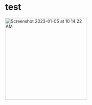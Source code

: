 # test


<img width="268" alt="Screenshot 2023-01-05 at 10 14 22 AM" src="https://user-images.githubusercontent.com/44663085/210703500-93b4eb0a-65ab-4850-955b-6e4be00dc7e3.png">
